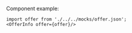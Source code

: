 Component example:

```
import offer from './../../mocks/offer.json';
<OfferInfo offer={offer}/>
```
